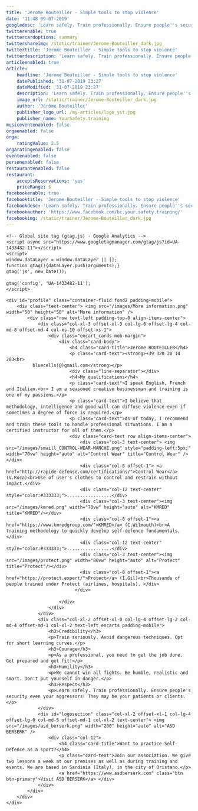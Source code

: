 ```yaml
---
title: 'Jerome Bouteiller - Simple tools to stop violence'
date: '11:48 09-07-2019'
googledesc: 'Learn safely. Train professionally. Ensure people''s security even your aggressors! They may be your patients or clients.'
twitterenable: true
twittercardoptions: summary
twittershareimg: /static/trainer/Jerome-Bouteiller_dark.jpg
twittertitle: 'Jerome Bouteiller - Simple tools to stop violence'
twitterdescription: 'Learn safely. Train professionally. Ensure people''s security even your aggressors! They may be your patients or clients.'
articleenabled: true
article:
    headline: 'Jerome Bouteiller - Simple tools to stop violence'
    datePublished: '31-07-2019 23:27'
    dateModified: '31-07-2019 23:27'
    description: 'Learn safely. Train professionally. Ensure people''s security even your aggressors! They may be your patients or clients.'
    image_url: /static/trainer/Jerome-Bouteiller_dark.jpg
    author: 'Jérôme Bouteiller'
    publisher_logo_url: /my-articles/logo_yst.jpg
    publisher_name: YourSafety.training
musiceventenabled: false
orgaenabled: false
orga:
    ratingValue: 2.5
orgaratingenabled: false
eventenabled: false
personenabled: false
restaurantenabled: false
restaurant:
    acceptsReservations: 'yes'
    priceRange: $
facebookenable: true
facebooktitle: 'Jerome Bouteiller - Simple tools to stop violence'
facebookdesc: 'Learn safely. Train professionally. Ensure people''s security even your aggressors! They may be your patients or clients.'
facebookauthor: 'https://www.facebook.com/bc.your.safety.training/'
facebookimg: /static/trainer/Jerome-Bouteiller_dark.jpg
---
```


<html lang="en">

<head>
    <meta charset="utf-8">
    <meta http-equiv="X-UA-Compatible" content="IE=edge">
    <meta name="viewport" content="width=device-width, initial-scale=1, maximum-scale=1, user-scalable=no">
    <title>Your Safety Training - Jérôme Bouteiller safety and self-defense trainer</title>
    <meta name="description" content="Jérôme Bouteiller has tracked records in training safety and self-defense for civilians. Thanks to selected tools (Control Wear and KMRED), your learning curve is shorter.">
    <meta name="" keywords="jerome bouteiller, trainer, instructor, asd berserk, wilmouth, roca, krav maga, control wear, kmred, protect, europe">
    <!-- Bootstrap -->
    <link rel="stylesheet" href="/scss/bootstrap-4.0.0.css">
    <link rel="stylesheet" href="/scss/bluecells.css">
    <link rel="stylesheet" href="https://use.typekit.net/rqs1uhe.css">
    <!-- Responsive -->
    <link rel="stylesheet" href="/scss/responsive.css">

    <!-- Global site tag (gtag.js) - Google Analytics -->
    <script async src="https://www.googletagmanager.com/gtag/js?id=UA-1433482-11"></script>
    <script>
    window.dataLayer = window.dataLayer || [];
    function gtag(){dataLayer.push(arguments);}
    gtag('js', new Date());

    gtag('config', 'UA-1433482-11');
    </script>

</head>

<body>

    <div id="profile" class="container-fluid fond2 padding-mobile">
        <div class="text-center"> <img src="/images/More information.png" width="50" height="50" alt="More information" />
            <div class="row text-left padding-top-0 align-items-center">
                <div class="col-xl-3 offset-xl-3 col-lg-8 offset-lg-4 col-md-8 offset-md-4 col-xs-10 offset-xs-1">
                    <div class="encart_cards mob-margin">
                        <div class="card-body">
                            <h4 class="card-title">Jerome BOUTEILLER</h4>
                            <p class="card-text"><strong>+39 328 20 14 283<br>
              bluecells(@)gmail.com</strong></p>
                            <div class="line-separator"></div>
                            <h4>My qualifications</h4>
                            <p class="card-text">I speak English, French and Italian.<br> I am a seasoned creative businessman and training is one of my passions.</p>
                            <p class="card-text">I believe that methodology, intelligence and good-will can diffuse violence even if sometimes a degree of force is required.</p>
                            <p class="card-text">As of today, I recommend and train these tools to handle professional situations. I am a certified instructor for all of them.</p>
                            <div class="card-text row align-items-center">
                                <div class="col-3 text-center"> <img src="/images/smaill_CONTROL-WEAR-MANCHE.png" style="padding-left:5px;" width="70vw" height="auto" alt="Control Wear" title="Control Wear" /></div>
                                <div class="col-8 offset-1"> <a href="http://rapide-defense.com/certifications/">Control Wear</a> (V.Roca)<br>Use of user's clothes to control and restrain without impact.</div>
                                <div class="col-12 text-center" style="color:#333333;">.................</div>
                                <div class="col-3 text-center"><img src="/images/kmred.png" width="70vw" height="auto" alt="KMRED" title="KMRED"/></div>
                                <div class="col-8 offset-1"><a href="https://www.kmredgroup.com/">KMRED</a> (C.Wilmouth)<br>A training methodology to quickly develop self-defence fundamentals. </div>
                                <div class="col-12 text-center" style="color:#333333;">.................</div>
                                <div class="col-3 text-center"><img src="/images/protect.png" width="80vw" height="auto" alt="Protect" title="Protect"/></div>
                                <div class="col-8 offset-1"><a href="https://protect.expert/">Protect</a> (I.Gil)<br>Thousands of people trained under Protect (airlines, hospitals). </div>
                              </div>

                        </div>
                    </div>
                </div>
                <div class="col-xl-2 offset-xl-0 col-lg-4 offset-lg-2 col-md-4 offset-md-1 col-xl-2 text-left encarts padding-mobile">
                    <h3>Credibility</h3>
                    <p>Train seriously. Avoid dangerous techniques. Opt for short learning curves.</p>
                    <h3>Courage</h3>
                    <p>As a professional, you need to get the job done. Get prepared and get fit!</p>
                    <h3>Humility</h3>
                    <p>We cannot win all fights. Be humble, realistic and smart. Don't put yourself in danger.</p>
                    <h3>Respect</h3>
                    <p>Learn safely. Train professionally. Ensure people's security even your aggressors! They may be your patients or clients.</p>
                </div>
                <div id="logosection" class="col-xl-2 offset-xl-1 col-lg-4  offset-lg-0 col-md-5 offset-md-1 col-xl-2 text-center"> <img src="/images/asd_berserk.png" width="200" height="auto" alt="ASD BERSERK" />
                    <div class="col-12">
                        <h4 class="card-title">Want to practice Self-Defence as a sport?</h4>
                        <p class="card-text">Join our association. We give two lessons a week at our premises as well as during training and events. We are based in Sardinia (Italy), in the city of Oristano.</p>
                        <a href="https://www.asdberserk.com" class="btn btn-primary">Visit ASD BERSERK</a> </div>
                </div>
            </div>
        </div>
    </div>

</body>
<!-- jQuery (necessary for Bootstrap's JavaScript plugins) -->
<script src="js/jquery-3.2.1.min.js"></script>
<!-- Include all compiled plugins (below), or include individual files as needed -->
<script src="js/popper.min.js"></script>
<script src="js/bootstrap-4.0.0.js"></script>

</html>

